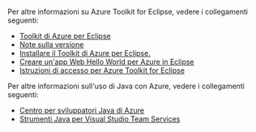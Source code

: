 Per altre informazioni su Azure Toolkit for Eclipse, vedere i collegamenti seguenti: 

* [Toolkit di Azure per Eclipse](../eclipse/azure-toolkit-for-eclipse.md) 
* [Note sulla versione](https://github.com/Microsoft/azure-tools-for-java/releases) 
* [Installare il Toolkit di Azure per Eclipse.](../eclipse/azure-toolkit-for-eclipse-installation.md) 
* [Creare un'app Web Hello World per Azure in Eclipse](../eclipse/azure-toolkit-for-eclipse-create-hello-world-web-app.md) 
* [Istruzioni di accesso per Azure Toolkit for Eclipse](../eclipse/azure-toolkit-for-eclipse-sign-in-instructions.md) 

Per altre informazioni sull'uso di Java con Azure, vedere i collegamenti seguenti: 

* [Centro per sviluppatori Java di Azure](https://azure.microsoft.com/develop/java/) 
* [Strumenti Java per Visual Studio Team Services](https://java.visualstudio.com/) 
<!-- TODO: Add URLs for Java in VSCode here --> 
